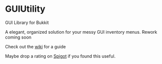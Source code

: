 # GUIUtility
GUI Library for Bukkit

A elegant, organized solution for your messy GUI inventory menus. Rework coming soon

Check out the [wiki](https://github.com/VerduzcoTristan/GUIUtility/wiki) for a guide

Maybe drop a rating on [Spigot](https://www.spigotmc.org/resources/88730/) if you found this useful.
